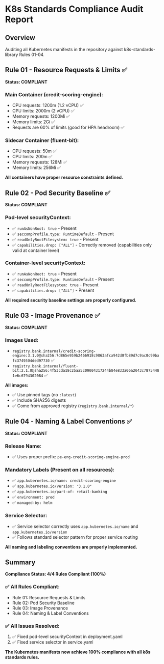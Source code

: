 # K8s Standards Compliance Audit Report

## Overview
Auditing all Kubernetes manifests in the repository against k8s-standards-library Rules 01-04.

## Rule 01 - Resource Requests & Limits ✅
**Status: COMPLIANT**

### Main Container (credit-scoring-engine):
- CPU requests: 1200m (1.2 vCPU) ✅
- CPU limits: 2000m (2 vCPU) ✅  
- Memory requests: 1200Mi ✅
- Memory limits: 2Gi ✅
- Requests are 60% of limits (good for HPA headroom) ✅

### Sidecar Container (fluent-bit):
- CPU requests: 50m ✅
- CPU limits: 200m ✅
- Memory requests: 128Mi ✅
- Memory limits: 256Mi ✅

**All containers have proper resource constraints defined.**

## Rule 02 - Pod Security Baseline ✅
**Status: COMPLIANT**

### Pod-level securityContext:
- ✅ `runAsNonRoot: true` - Present
- ✅ `seccompProfile.type: RuntimeDefault` - Present
- ✅ `readOnlyRootFilesystem: true` - Present
- ✅ `capabilities.drop: ["ALL"]` - Correctly removed (capabilities only valid at container level)

### Container-level securityContext:
- ✅ `runAsNonRoot: true` - Present
- ✅ `seccompProfile.type: RuntimeDefault` - Present  
- ✅ `readOnlyRootFilesystem: true` - Present
- ✅ `capabilities.drop: ["ALL"]` - Present

**All required security baseline settings are properly configured.**

## Rule 03 - Image Provenance ✅
**Status: COMPLIANT**

### Images Used:
- `registry.bank.internal/credit-scoring-engine:3.1.0@sha256:7d865e959b2466918c9863afca942d0fb89d7c9ac0c99bafc3749504ded97730` ✅
- `registry.bank.internal/fluent-bit:2.1.0@sha256:4f53cda18c2baa5c09004317244b84e833a06a2043c78754481e6c6794302084` ✅

**All images:**
- ✅ Use pinned tags (no `:latest`)
- ✅ Include SHA256 digests
- ✅ Come from approved registry (`registry.bank.internal/*`)

## Rule 04 - Naming & Label Conventions ✅
**Status: COMPLIANT**

### Release Name:
- ✅ Uses proper prefix: `pe-eng-credit-scoring-engine-prod`

### Mandatory Labels (Present on all resources):
- ✅ `app.kubernetes.io/name: credit-scoring-engine`
- ✅ `app.kubernetes.io/version: "3.1.0"`
- ✅ `app.kubernetes.io/part-of: retail-banking`
- ✅ `environment: prod`
- ✅ `managed-by: helm`

### Service Selector:
- ✅ Service selector correctly uses `app.kubernetes.io/name` and `app.kubernetes.io/version`
- ✅ Follows standard selector pattern for proper service routing

**All naming and labeling conventions are properly implemented.**

## Summary

**Compliance Status: 4/4 Rules Compliant (100%)**

### ✅ All Rules Compliant:
- Rule 01: Resource Requests & Limits
- Rule 02: Pod Security Baseline  
- Rule 03: Image Provenance
- Rule 04: Naming & Label Conventions

### ✅ All Issues Resolved:
1. ✅ Fixed pod-level securityContext in deployment.yaml
2. ✅ Fixed service selector in service.yaml

**The Kubernetes manifests now achieve 100% compliance with all k8s standards rules.**
